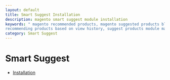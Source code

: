 ```yaml
---
layout: default
title: Smart Suggest Installation
description: magento smart suggest module installation
keywords: " magento recommended products, magento suggested products block,
recommending products based on view history, suggest products module magento "
category: Smart Suggest
---
```


# Smart Suggest

- [Installation](installation/)